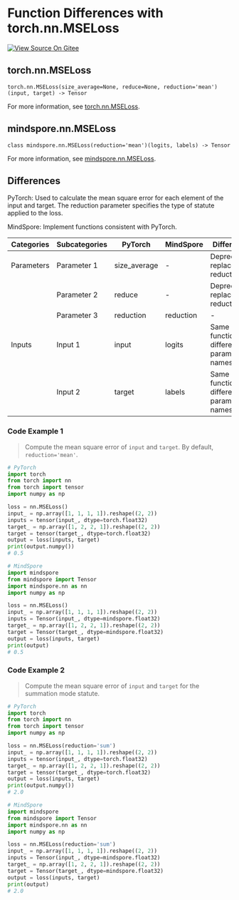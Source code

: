 # Function Differences with torch.nn.MSELoss

[![View Source On Gitee](https://mindspore-website.obs.cn-north-4.myhuaweicloud.com/website-images/r2.0/resource/_static/logo_source_en.png)](https://gitee.com/mindspore/docs/blob/r2.0/docs/mindspore/source_en/note/api_mapping/pytorch_diff/MSELoss.md)

## torch.nn.MSELoss

```text
torch.nn.MSELoss(size_average=None, reduce=None, reduction='mean')(input, target) -> Tensor
```

For more information, see [torch.nn.MSELoss](https://pytorch.org/docs/1.8.1/generated/torch.nn.MSELoss.html).

## mindspore.nn.MSELoss

```text
class mindspore.nn.MSELoss(reduction='mean')(logits, labels) -> Tensor
```

For more information, see [mindspore.nn.MSELoss](https://www.mindspore.cn/docs/en/r2.0/api_python/nn/mindspore.nn.MSELoss.html).

## Differences

PyTorch: Used to calculate the mean square error for each element of the input and target. The reduction parameter specifies the type of statute applied to the loss.

MindSpore: Implement functions consistent with PyTorch.

| Categories | Subcategories |PyTorch | MindSpore | Difference |
| ---- | ----- | ------- | --------- | ------------- |
| Parameters | Parameter 1 | size_average | -        | Deprecated, replaced by reduction |
| | Parameter 2 | reduce | - |  Deprecated, replaced by reduction |
| | Parameter 3 | reduction | reduction | - |
|Inputs | Input 1 | input        | logits       | Same function, different parameter names |
|      | Input 2 | target       | labels      | Same function, different parameter names |

### Code Example 1

> Compute the mean square error of `input` and `target`. By default, `reduction='mean'`.

```python
# PyTorch
import torch
from torch import nn
from torch import tensor
import numpy as np

loss = nn.MSELoss()
input_ = np.array([1, 1, 1, 1]).reshape((2, 2))
inputs = tensor(input_, dtype=torch.float32)
target_ = np.array([1, 2, 2, 1]).reshape((2, 2))
target = tensor(target_, dtype=torch.float32)
output = loss(inputs, target)
print(output.numpy())
# 0.5

# MindSpore
import mindspore
from mindspore import Tensor
import mindspore.nn as nn
import numpy as np

loss = nn.MSELoss()
input_ = np.array([1, 1, 1, 1]).reshape((2, 2))
inputs = Tensor(input_, dtype=mindspore.float32)
target_ = np.array([1, 2, 2, 1]).reshape((2, 2))
target = Tensor(target_, dtype=mindspore.float32)
output = loss(inputs, target)
print(output)
# 0.5
```

### Code Example 2

> Compute the mean square error of `input` and `target` for the summation mode statute.

```python
# PyTorch
import torch
from torch import nn
from torch import tensor
import numpy as np

loss = nn.MSELoss(reduction='sum')
input_ = np.array([1, 1, 1, 1]).reshape((2, 2))
inputs = tensor(input_, dtype=torch.float32)
target_ = np.array([1, 2, 2, 1]).reshape((2, 2))
target = tensor(target_, dtype=torch.float32)
output = loss(inputs, target)
print(output.numpy())
# 2.0

# MindSpore
import mindspore
from mindspore import Tensor
import mindspore.nn as nn
import numpy as np

loss = nn.MSELoss(reduction='sum')
input_ = np.array([1, 1, 1, 1]).reshape((2, 2))
inputs = Tensor(input_, dtype=mindspore.float32)
target_ = np.array([1, 2, 2, 1]).reshape((2, 2))
target = Tensor(target_, dtype=mindspore.float32)
output = loss(inputs, target)
print(output)
# 2.0
```
